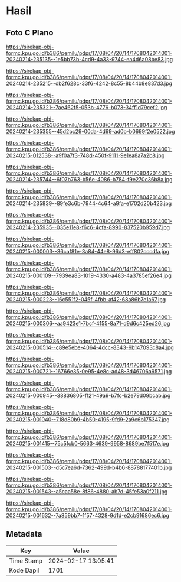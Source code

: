 # Hasil

## Foto C Plano

https://sirekap-obj-formc.kpu.go.id/b386/pemilu/pdpr/17/08/04/20/14/1708042014001-20240214-235135--1e5bb73b-4cd9-4a33-9744-ea4d6a08be83.jpg

https://sirekap-obj-formc.kpu.go.id/b386/pemilu/pdpr/17/08/04/20/14/1708042014001-20240214-235215--db2f628c-33f6-4242-8c55-8b44b8e837d3.jpg

https://sirekap-obj-formc.kpu.go.id/b386/pemilu/pdpr/17/08/04/20/14/1708042014001-20240214-235321--7ae462f5-053b-4776-b073-34ff1d79cef2.jpg

https://sirekap-obj-formc.kpu.go.id/b386/pemilu/pdpr/17/08/04/20/14/1708042014001-20240214-235355--45d2bc29-00da-4d69-ad0b-b0699f2e0522.jpg

https://sirekap-obj-formc.kpu.go.id/b386/pemilu/pdpr/17/08/04/20/14/1708042014001-20240215-012538--a9f0a7f3-748d-450f-9111-9e1ea8a7a2b8.jpg

https://sirekap-obj-formc.kpu.go.id/b386/pemilu/pdpr/17/08/04/20/14/1708042014001-20240214-235744--6f07b763-b56e-4086-b784-f9e270c36b8a.jpg

https://sirekap-obj-formc.kpu.go.id/b386/pemilu/pdpr/17/08/04/20/14/1708042014001-20240214-235839--89fe3c6b-7944-4c64-a9fa-e1702d20b423.jpg

https://sirekap-obj-formc.kpu.go.id/b386/pemilu/pdpr/17/08/04/20/14/1708042014001-20240214-235935--035e11e8-f6c6-4cfa-8990-837520b959d7.jpg

https://sirekap-obj-formc.kpu.go.id/b386/pemilu/pdpr/17/08/04/20/14/1708042014001-20240215-000003--36caf81e-3a84-44e8-96d3-eff802cccdfa.jpg

https://sirekap-obj-formc.kpu.go.id/b386/pemilu/pdpr/17/08/04/20/14/1708042014001-20240215-000109--7939ea83-1019-4330-a483-4a3785ef26e4.jpg

https://sirekap-obj-formc.kpu.go.id/b386/pemilu/pdpr/17/08/04/20/14/1708042014001-20240215-000223--16c551f2-045f-4fbb-af42-68a86b7e1a67.jpg

https://sirekap-obj-formc.kpu.go.id/b386/pemilu/pdpr/17/08/04/20/14/1708042014001-20240215-000306--aa9423e1-7bcf-4155-8a71-d9d6c425ed26.jpg

https://sirekap-obj-formc.kpu.go.id/b386/pemilu/pdpr/17/08/04/20/14/1708042014001-20240215-000514--c89e5ebe-4064-4dcc-8343-9b147093c8a4.jpg

https://sirekap-obj-formc.kpu.go.id/b386/pemilu/pdpr/17/08/04/20/14/1708042014001-20240215-000721--16766e35-0e95-4e8c-ad48-3d46706a9571.jpg

https://sirekap-obj-formc.kpu.go.id/b386/pemilu/pdpr/17/08/04/20/14/1708042014001-20240215-000945--38836805-ff21-49a9-b7fc-b2e79d09bcab.jpg

https://sirekap-obj-formc.kpu.go.id/b386/pemilu/pdpr/17/08/04/20/14/1708042014001-20240215-001040--718d80b9-4b50-4195-9fd9-2a9c6b175347.jpg

https://sirekap-obj-formc.kpu.go.id/b386/pemilu/pdpr/17/08/04/20/14/1708042014001-20240215-001415--75c5fcb0-5663-4639-9958-8689be7f517e.jpg

https://sirekap-obj-formc.kpu.go.id/b386/pemilu/pdpr/17/08/04/20/14/1708042014001-20240215-001503--d5c7ea6d-7362-499d-b4b6-88788177401b.jpg

https://sirekap-obj-formc.kpu.go.id/b386/pemilu/pdpr/17/08/04/20/14/1708042014001-20240215-001543--a5caa58e-8f86-4880-ab7d-45fe53a0f211.jpg

https://sirekap-obj-formc.kpu.go.id/b386/pemilu/pdpr/17/08/04/20/14/1708042014001-20240215-001632--7a859bb7-1f57-4328-9d1d-e2cb91686ec6.jpg


## Metadata

| Key        | Value               |
| ---------- | ------------------- |
| Time Stamp | 2024-02-17 13:05:41 |
| Kode Dapil | 1701                |



